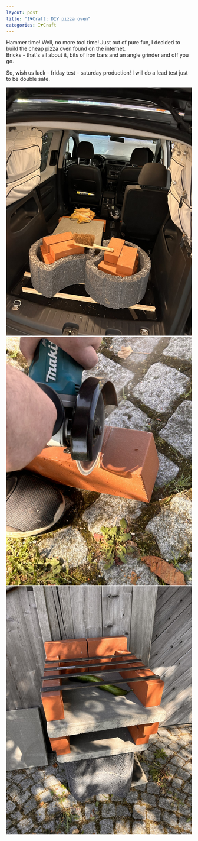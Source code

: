 ```yaml
---
layout: post
title: "I♥Craft: DIY pizza oven"
categories: I♥Craft
---
```


Hammer time! Well, no more tool time!
Just out of pure fun, I decided to build the cheap pizza oven found on the internet.  
Bricks - that's all about it, bits of iron bars and an angle grinder and off you go.  

So, wish us luck - friday test - saturday production!
I will do a lead test just to be double safe.

![Voron](/assets/pix/PizzaOven_1.JPG)  
![Voron](/assets/pix/PizzaOven_2.JPG)  
![Voron](/assets/pix/PizzaOven_3.JPG)